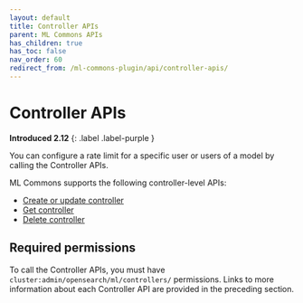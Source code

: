 ```yaml
---
layout: default
title: Controller APIs
parent: ML Commons APIs
has_children: true
has_toc: false
nav_order: 60
redirect_from: /ml-commons-plugin/api/controller-apis/
---
```


# Controller APIs
**Introduced 2.12**
{: .label .label-purple }

You can configure a rate limit for a specific user or users of a model by calling the Controller APIs. 

ML Commons supports the following controller-level APIs:

- [Create or update controller]({{site.url}}{{site.baseurl}}/ml-commons-plugin/api/controller-apis/create-controller/)
- [Get controller]({{site.url}}{{site.baseurl}}/ml-commons-plugin/api/controller-apis/get-controller/)
- [Delete controller]({{site.url}}{{site.baseurl}}/ml-commons-plugin/api/controller-apis/delete-controller/)

## Required permissions

To call the Controller APIs, you must have `cluster:admin/opensearch/ml/controllers/` permissions. Links to more information about each Controller API are provided in the preceding section.